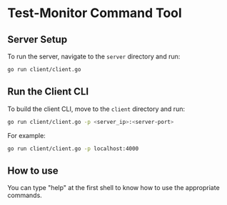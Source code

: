 # Test-Monitor Command Tool

## Server Setup

To run the server, navigate to the `server` directory and run:

```sh
go run client/client.go

```

## Run the Client CLI

To build the client CLI, move to the `client` directory and run:

```sh
go run client/client.go -p <server_ip>:<server-port>
```

For example:

```sh
go run client/client.go -p localhost:4000

```

## How to use
You can type "help" at the first shell to know how to use the appropriate commands.



